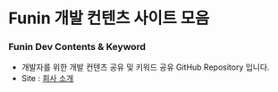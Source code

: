 # Funin 개발 컨텐츠 사이트 모음
### Funin Dev Contents & Keyword
- 개발자를 위한 개발 컨텐츠 공유 및 키워드 공유 GitHub Repository 입니다.
- Site : [회사 소개](http://funin.camp)
